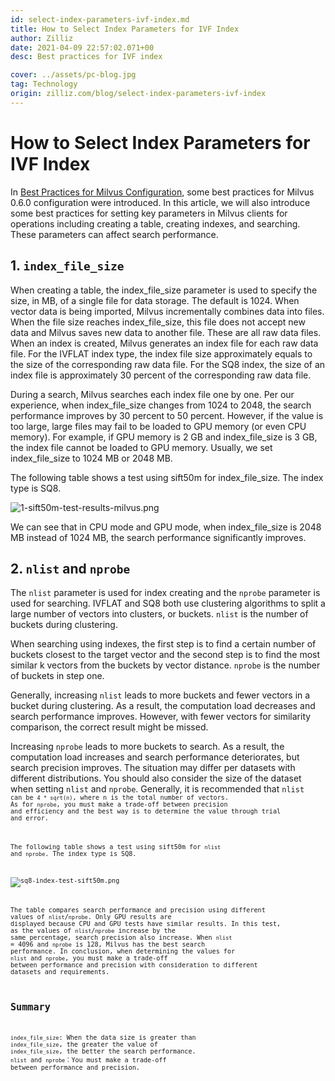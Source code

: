 ```yaml
---
id: select-index-parameters-ivf-index.md
title: How to Select Index Parameters for IVF Index
author: Zilliz
date: 2021-04-09 22:57:02.071+00
desc: Best practices for IVF index

cover: ../assets/pc-blog.jpg
tag: Technology
origin: zilliz.com/blog/select-index-parameters-ivf-index
---
```


# How to Select Index Parameters for IVF Index

In [Best Practices for Milvus Configuration](https://medium.com/@milvusio/best-practices-for-milvus-configuration-f38f1e922418), some best practices for Milvus 0.6.0 configuration were introduced. In this article, we will also introduce some best practices for setting key parameters in Milvus clients for operations including creating a table, creating indexes, and searching. These parameters can affect search performance.

## 1. <code>index_file_size</code>

When creating a table, the index_file_size parameter is used to specify the size, in MB, of a single file for data storage. The default is 1024. When vector data is being imported, Milvus incrementally combines data into files. When the file size reaches index_file_size, this file does not accept new data and Milvus saves new data to another file. These are all raw data files. When an index is created, Milvus generates an index file for each raw data file. For the IVFLAT index type, the index file size approximately equals to the size of the corresponding raw data file. For the SQ8 index, the size of an index file is approximately 30 percent of the corresponding raw data file.

During a search, Milvus searches each index file one by one. Per our experience, when index_file_size changes from 1024 to 2048, the search performance improves by 30 percent to 50 percent. However, if the value is too large, large files may fail to be loaded to GPU memory (or even CPU memory). For example, if GPU memory is 2 GB and index_file_size is 3 GB, the index file cannot be loaded to GPU memory. Usually, we set index_file_size to 1024 MB or 2048 MB.

The following table shows a test using sift50m for index_file_size. The index type is SQ8.

![1-sift50m-test-results-milvus.png](https://zilliz-cms.s3.us-west-2.amazonaws.com/1_sift50m_test_results_milvus_74f60de4aa.png)

We can see that in CPU mode and GPU mode, when index_file_size is 2048 MB instead of 1024 MB, the search performance significantly improves.

## 2. <code>nlist</code> **and** <code>nprobe</code>

The <code>nlist</code> parameter is used for index creating and the <code>nprobe</code> parameter is used for searching. IVFLAT and SQ8 both use clustering algorithms to split a large number of vectors into clusters, or buckets. <code>nlist</code> is the number of buckets during clustering.

When searching using indexes, the first step is to find a certain number of buckets closest to the target vector and the second step is to find the most similar k vectors from the buckets by vector distance. <code>nprobe</code> is the number of buckets in step one.

Generally, increasing <code>nlist</code> leads to more buckets and fewer vectors in a bucket during clustering. As a result, the computation load decreases and search performance improves. However, with fewer vectors for similarity comparison, the correct result might be missed.

Increasing <code>nprobe</code> leads to more buckets to search. As a result, the computation load increases and search performance deteriorates, but search precision improves. The situation may differ per datasets with different distributions. You should also consider the size of the dataset when setting <code>nlist</code> and <code>nprobe</code>. Generally, it is recommended that <code>nlist<code> can be <code>4 \* sqrt(n)</code>, where n is the total number of vectors. As for <code>nprobe</code>, you must make a trade-off between precision and efficiency and the best way is to determine the value through trial and error.

The following table shows a test using sift50m for <code>nlist</code> and <code>nprobe</code>. The index type is SQ8.

![sq8-index-test-sift50m.png](https://zilliz-cms.s3.us-west-2.amazonaws.com/sq8_index_test_sift50m_b5daa9f7b5.png)

The table compares search performance and precision using different values of <code>nlist</code>/<code>nprobe</code>. Only GPU results are displayed because CPU and GPU tests have similar results. In this test, as the values of <code>nlist</code>/<code>nprobe</code> increase by the same percentage, search precision also increase. When <code>nlist</code> = 4096 and <code>nprobe</code> is 128, Milvus has the best search performance. In conclusion, when determining the values for <code>nlist</code> and <code>nprobe</code>, you must make a trade-off between performance and precision with consideration to different datasets and requirements.

## Summary

<code>index_file_size</code>: When the data size is greater than <code>index_file_size</code>, the greater the value of <code>index_file_size</code>, the better the search performance.
<code>nlist</code> and <code>nprobe</code>：You must make a trade-off between performance and precision.
